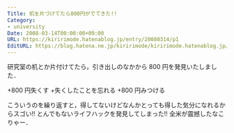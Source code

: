 ```yaml
---
Title: 机を片づけてたら800円がでてきた!!
Category:
- university
Date: 2008-03-14T00:00:00+09:00
URL: https://kiririmode.hatenablog.jp/entry/20080314/p1
EditURL: https://blog.hatena.ne.jp/kiririmode/kiririmode.hatenablog.jp/atom/entry/8454420450078215299
---
```



研究室の机とか片付けてたら，引き出しのなかから 800 円を発見いたしました．

+800 円失くす
+失くしたことを忘れる
+800 円みつける

こういうのを繰り返すと，得してないけどなんかとっても得した気分になれるからスゴい!! とんでもないライフハックを発見してしまった!! 全米が震撼したなこりゃー．
